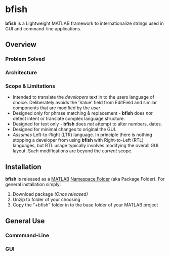 # bfish
**bfish** is a Lightweight MATLAB framework to internationalize strings used in GUI and command-line applications.

## Overview
### Problem Solved

### Architecture

### Scope & Limitations
* Intended to translate the *developers* text in to the users language of choice. Deliberately avoids the 'Value' field from EditField and similar components that are modified by the *user*. 
* Designed only for phrase matching & replacement - **bfish** does *not* detect intent or translate complex language structure.
* Designed for text only - **bfish** does *not* attempt to alter numbers, dates.
* Designed for minimal changes to original the GUI.
* *Assumes* Left-to-Right (LTR) language. In principle there is nothing stopping a developer from using **bfish** with Right-to-Left (RTL) languages, but RTL usage typically involves modifying the overall GUI layout. Such modifications are beyond the *current* scope.

## Installation
**bfish** is released as a [MATLAB](https://matlab.mathworks.com/) [Namespace Folder](https://www.mathworks.com/help/matlab/matlab_oop/namespaces.html) (aka Package Folder). For general installation simply:
1. Download package *(Once released)*
2. Unzip to folder of your choosing
3. Copy the "+bfish" folder in to the base folder of your MATLAB project

## General Use
### Commmand-Line


### GUI


